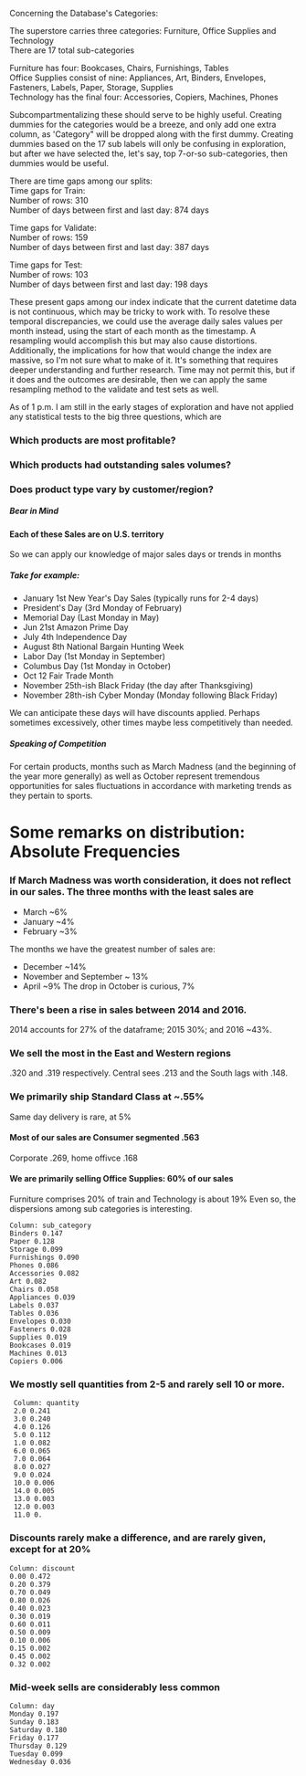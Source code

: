 Concerning the Database's Categories:

The superstore carries three categories: Furniture, Office Supplies and Technology      
There are 17 total sub-categories

Furniture has four: Bookcases, Chairs, Furnishings, Tables       
Office Supplies consist of nine: Appliances, Art, Binders, Envelopes, Fasteners, Labels, Paper, Storage, Supplies        
Technology has the final four: Accessories, Copiers, Machines, Phones         

Subcompartmentalizing these should serve to be highly useful. Creating dummies for the categories would be a breeze, and only
add one extra column, as 'Category" will be dropped along with the first dummy. 
Creating dummies based on the 17 sub labels will only be confusing in exploration, but after we have selected the, let's say,
top 7-or-so sub-categories, then dummies would be useful. 

There are time gaps among our splits:         
Time gaps for Train:         
Number of rows: 310         
Number of days between first and last day: 874 days         
           
Time gaps for Validate:         
Number of rows: 159           
Number of days between first and last day: 387 days          
          
Time gaps for Test:          
Number of rows: 103          
Number of days between first and last day: 198 days          
          
These present gaps among our index indicate that the current datetime data is not continuous, which may be tricky to work with. To resolve these temporal discrepancies, we could use the average daily sales values per month instead, using the start of each month as the timestamp. A resampling would accomplish this but may also cause distortions. Additionally, the implications for how that would change the index are massive, so I'm not sure what to make of it. It's something that requires deeper understanding and further research. Time may not permit this, but if it does and the outcomes are desirable, then we can apply the same resampling method to the validate and test sets as well.
          
As of 1 p.m. I am still in the early stages of exploration and have not applied any statistical tests to the big three questions, which are          
### Which products are most profitable?          
### Which products had outstanding sales volumes?          
### Does product type vary by customer/region?          
          
##### Bear in Mind
#### Each of these Sales are on U.S. territory
So we can apply our knowledge of major sales days or trends in months 
##### Take for example: 
* January 1st New Year's Day Sales (typically runs for 2-4 days) 
* President's Day (3rd Monday of February)
* Memorial Day (Last Monday in May)
* Jun 21st Amazon Prime Day
* July 4th Independence Day
* August 8th National Bargain Hunting Week
* Labor Day (1st Monday in September)
* Columbus Day (1st Monday in October)
* Oct 12 Fair Trade Month
* November 25th-ish Black Friday (the day after Thanksgiving)
* November 28th-ish Cyber Monday (Monday following Black Friday)

We can anticipate these days will have discounts applied. Perhaps sometimes excessively, other times maybe less competitively than needed. 

##### Speaking of Competition
For certain products, months such as March Madness (and the beginning of the year more generally) as well as October represent tremendous opportunities
for sales fluctuations in accordance with marketing trends as they pertain to sports. 

# Some remarks on distribution: Absolute Frequencies

### If March Madness was worth consideration, it does not reflect in our sales. The three months with the least sales are
* March ~6%
* January ~4%
* February ~3%

The months we have the greatest number of sales are:
* December ~14%
* November and September ~ 13%
* April ~9%
The drop in October is curious, 7% 

### There's been a rise in sales between 2014 and 2016. 
2014 accounts for 27% of the dataframe; 2015 30%; and 
2016 ~43%. 

### We sell the most in the East and Western regions
.320 and .319 respectively. Central sees .213 and the South lags with .148. 

### We primarily ship Standard Class at ~.55%
Same day delivery is rare, at 5%

#### Most of our sales are Consumer segmented .563
Corporate .269, home offivce .168

#### We are primarily selling Office Supplies: 60% of our sales
Furniture comprises 20% of train and Technology is about 19%
Even so, the dispersions among sub categories is interesting. 

    Column: sub_category
    Binders 0.147
    Paper 0.128
    Storage 0.099
    Furnishings 0.090
    Phones 0.086
    Accessories 0.082
    Art 0.082
    Chairs 0.058
    Appliances 0.039
    Labels 0.037
    Tables 0.036
    Envelopes 0.030
    Fasteners 0.028
    Supplies 0.019
    Bookcases 0.019
    Machines 0.013
    Copiers 0.006
 
 ### We mostly sell quantities from 2-5 and rarely sell 10 or more.
     Column: quantity
     2.0 0.241
     3.0 0.240
     4.0 0.126
     5.0 0.112
     1.0 0.082
     6.0 0.065
     7.0 0.064
     8.0 0.027
     9.0 0.024
     10.0 0.006
     14.0 0.005
     13.0 0.003
     12.0 0.003
     11.0 0.

### Discounts rarely make a difference, and are rarely given, except for at 20% 

    Column: discount
    0.00 0.472
    0.20 0.379
    0.70 0.049
    0.80 0.026
    0.40 0.023
    0.30 0.019
    0.60 0.011
    0.50 0.009
    0.10 0.006
    0.15 0.002
    0.45 0.002
    0.32 0.002

### Mid-week sells are considerably less common

    Column: day
    Monday 0.197
    Sunday 0.183
    Saturday 0.180
    Friday 0.177
    Thursday 0.129
    Tuesday 0.099
    Wednesday 0.036



